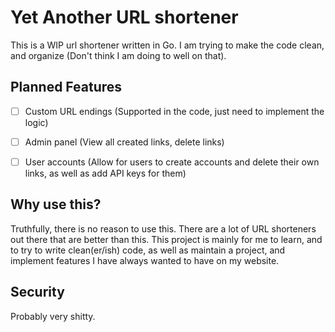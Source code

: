 # Yet Another URL shortener
This is a WIP url shortener written in Go. I am trying to make the code clean, and organize (Don't think I am doing to well on that).

## Planned Features
- [ ] Custom URL endings (Supported in the code, just need to implement the logic)
- [ ] Admin panel (View all created links, delete links)
- [ ] User accounts (Allow for users to create accounts and delete their own links, as well as add API keys for them)


## Why use this?
Truthfully, there is no reason to use this. There are a lot of URL shorteners out there that are better than this. This project
is mainly for me to learn, and to try to write clean(er/ish) code, as well as maintain a project, and implement features I have
always wanted to have on my website.

## Security
Probably very shitty.
